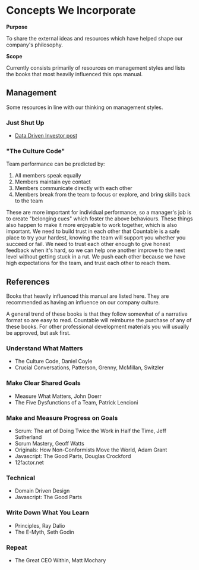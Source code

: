 # Concepts We Incorporate

**Purpose**

To share the external ideas and resources which have helped shape our
company's philosophy.

**Scope**

Currently consists primarily of resources on management styles and lists
the books that most heavily influenced this ops manual.

## Management

Some resources in line with our thinking on management styles.

### Just Shut Up

  - [Data Driven Investor
    post](https://medium.com/datadriveninvestor/are-you-a-manager-shut-up-494616dcea2f)

### "The Culture Code"

Team performance can be predicted by:

1.  All members speak equally
2.  Members maintain eye contact
3.  Members communicate directly with each other
4.  Members break from the team to focus or explore, and bring skills
    back to the team

These are more important for individual performance, so a manager's job
is to create "belonging cues" which foster the above behaviours. These
things also happen to make it more enjoyable to work together, which is
also important. We need to build trust in each other that Countable is a
safe place to try your hardest, knowing the team will support you
whether you succeed or fail. We need to trust each other enough to give
honest feedback when it's hard, so we can help one another improve to
the next level without getting stuck in a rut. We push each other
because we have high expectations for the team, and trust each other to
reach them.

## References

Books that heavily influenced this manual are listed here. They are
recommended as having an influence on our company culture.

A general trend of these books is that they follow somewhat of a
narrative format so are easy to read. Countable will reimburse the
purchase of any of these books. For other professional development
materials you will usually be approved, but ask first.

### Understand What Matters

  - The Culture Code, Daniel Coyle
  - Crucial Conversations, Patterson, Grenny, McMillan, Switzler

### Make Clear Shared Goals

  - Measure What Matters, John Doerr
  - The Five Dysfunctions of a Team, Patrick Lencioni

### Make and Measure Progress on Goals

  - Scrum: The art of Doing Twice the Work in Half the Time, Jeff
    Sutherland
  - Scrum Mastery, Geoff Watts
  - Originals: How Non-Conformists Move the World, Adam Grant
  - Javascript: The Good Parts, Douglas Crockford
  - 12factor.net

### Technical

  - Domain Driven Design
  - Javascript: The Good Parts

### Write Down What You Learn

  - Principles, Ray Dalio
  - The E-Myth, Seth Godin

### Repeat

  - The Great CEO Within, Matt Mochary

